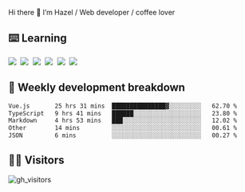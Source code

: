 
Hi there 👋 I’m Hazel / Web developer / coffee lover

## ⌨️ Learning

<samp>
 <a href="https://github.com/vuejs/core"><img src="https://api.iconify.design/logos:vue.svg" /></a>
  <a href="https://github.com/vuejs/core"><img src="https://api.iconify.design/logos:react.svg" /></a>
  <a href="https://github.com/solidjs/solid"><img src="https://api.iconify.design/logos:solidjs.svg" /></a>
  <a href="https://github.com/vitejs/vite"><img src="https://api.iconify.design/logos:vitejs.svg" /></a>
  <a href="https://github.com/microsoft/TypeScript"><img src="https://api.iconify.design/logos:typescript-icon.svg" /></a> 
  <a href="https://github.com/unocss/unocss"><img src="https://api.iconify.design/logos:unocss.svg" /></a>
  

</samp>


## 🦀 Weekly development breakdown

<!--START_SECTION:waka-->

```txt
Vue.js       25 hrs 31 mins  ███████████████▓░░░░░░░░░   62.70 %
TypeScript   9 hrs 41 mins   ██████░░░░░░░░░░░░░░░░░░░   23.80 %
Markdown     4 hrs 53 mins   ███░░░░░░░░░░░░░░░░░░░░░░   12.02 %
Other        14 mins         ░░░░░░░░░░░░░░░░░░░░░░░░░   00.61 %
JSON         6 mins          ░░░░░░░░░░░░░░░░░░░░░░░░░   00.27 %
```

<!--END_SECTION:waka-->
## 👬🏻 Visitors

![gh_visitors](https://profile-counter.glitch.me/Hazel-Lin/count.svg)

